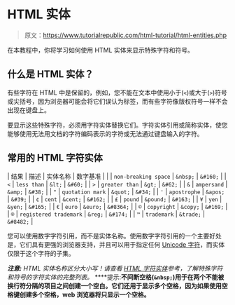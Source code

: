 # HTML 实体

> 原文：<https://www.tutorialrepublic.com/html-tutorial/html-entities.php>

在本教程中，你将学习如何使用 HTML 实体来显示特殊字符和符号。

## 什么是 HTML 实体？

有些字符在 HTML 中是保留的，例如，您不能在文本中使用小于(`<`)或大于(`>`)符号或尖括号，因为浏览器可能会将它们误认为标签，而有些字符像版权符号一样不会出现在键盘上。

要显示这些特殊字符，必须用字符实体替换它们。字符实体引用或简称实体，使您能够使用无法用文档的字符编码表示的字符或无法通过键盘输入的字符。

## 常用的 HTML 字符实体

| 结果 | 描述 | 实体名称 | 数字基准 |
|  | `non-breaking space` | `&nbsp;` | `&#160;` |
| `<` | `less than` | `&lt;` | `&#60;` |
| `>` | `greater than` | `&gt;` | `&#62;` |
| `&` | `ampersand` | `&amp;` | `&#38;` |
| `"` | `quotation mark` | `&quot;` | `&#34;` |
| `'` | `apostrophe` | `&apos;` | `&#39;` |
| `¢` | `cent` | `&cent;` | `&#162;` |
| `£` | `pound` | `&pound;` | `&#163;` |
| `¥` | `yen` | `&yen;` | `&#165;` |
| `€` | `euro` | `&euro;` | `&#8364;` |
| `©` | `copyright` | `&copy;` | `&#169;` |
| `®` | `registered trademark` | `&reg;` | `&#174;` |
| `™` | `trademark` | `&trade;` | `&#8482;` |

您可以使用数字字符引用，而不是实体名称。使用数字字符引用的一个主要好处是，它们具有更强的浏览器支持，并且可以用于指定任何 [Unicode 字符](http://www.unicode.org/charts/)，而实体仅限于这个字符的子集。

 ***注意:** HTML 实体名称区分大小写！请查看 [HTML 字符实体](../html-reference/html-character-entities.php)参考，了解特殊字符和符号的字符实体的完整列表。*  ****提示:**不间断空格(`&nbsp;`)用于在两个不能被换行符分隔的项目之间创建一个空白。它们还用于显示多个空格，因为如果使用空格键创建多个空格，web 浏览器将只显示一个空格。**